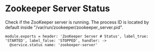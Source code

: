 
# Zookeeper Server Status

Check if the ZooKeeper server is running. The process ID is located by default
inside "/var/run/zookeeper/zookeeper_server.pid".

    module.exports = header: 'ZooKeeper Server # Status', label_true: 'STARTED', label_false: 'STOPPED', handler: ->
      @service.status name: 'zookeeper-server'
